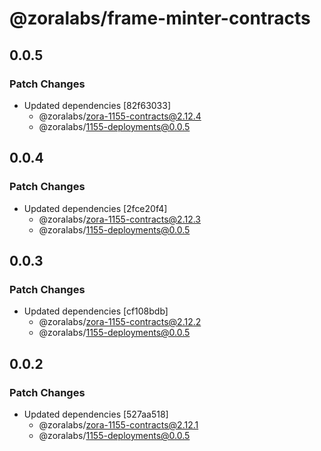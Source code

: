 # @zoralabs/frame-minter-contracts

## 0.0.5

### Patch Changes

- Updated dependencies [82f63033]
  - @zoralabs/zora-1155-contracts@2.12.4
  - @zoralabs/1155-deployments@0.0.5

## 0.0.4

### Patch Changes

- Updated dependencies [2fce20f4]
  - @zoralabs/zora-1155-contracts@2.12.3
  - @zoralabs/1155-deployments@0.0.5

## 0.0.3

### Patch Changes

- Updated dependencies [cf108bdb]
  - @zoralabs/zora-1155-contracts@2.12.2
  - @zoralabs/1155-deployments@0.0.5

## 0.0.2

### Patch Changes

- Updated dependencies [527aa518]
  - @zoralabs/zora-1155-contracts@2.12.1
  - @zoralabs/1155-deployments@0.0.5
